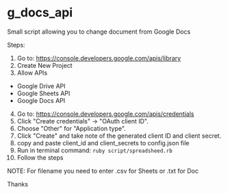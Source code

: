 # g_docs_api
Small script allowing you to change document from Google Docs

Steps:

1. Go to: https://console.developers.google.com/apis/library
2. Create New Project
3. Allow APIs
- Google Drive API
- Google Sheets API
- Google Docs API

4. Go to: https://console.developers.google.com/apis/credentials
5. Click "Create credentials" -> "OAuth client ID".
6. Choose "Other" for "Application type".
7. Click "Create" and take note of the generated client ID and client secret.
8. copy and paste client_id and client_secrets to config.json file
9. Run in terminal command: `ruby script/spreadsheed.rb`
10. Follow the steps

NOTE: For filename you need to enter .csv for Sheets or .txt for Doc

Thanks

